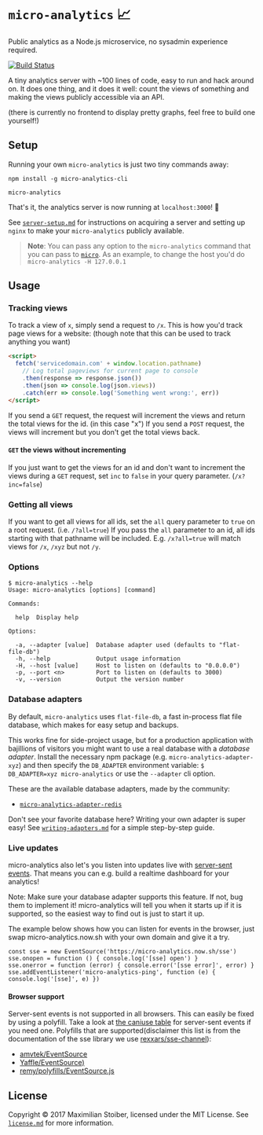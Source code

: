 # `micro-analytics` 📈

Public analytics as a Node.js microservice, no sysadmin experience required.

[![Build Status](https://travis-ci.org/micro-analytics/micro-analytics.svg?branch=master)](https://travis-ci.org/micro-analytics/micro-analytics)

A tiny analytics server with ~100 lines of code, easy to run and hack around on. It does one thing, and it does it well: count the views of something and making the views publicly accessible via an API.

(there is currently no frontend to display pretty graphs, feel free to build one yourself!)

## Setup

Running your own `micro-analytics` is just two tiny commands away:

```
npm install -g micro-analytics-cli

micro-analytics
```

That's it, the analytics server is now running at `localhost:3000`! 🎉

See [`server-setup.md`](./server-setup.md) for instructions on acquiring a server and setting up `nginx` to make your `micro-analytics` publicly available.

> **Note**: You can pass any option to the `micro-analytics` command that you can pass to [`micro`](https://github.com/zeit/micro). As an example, to change the host you'd do `micro-analytics -H 127.0.0.1`

## Usage

### Tracking views

To track a view of `x`, simply send a request to `/x`. This is how you'd track page views for a website: (though note that this can be used to track anything you want)

```HTML
<script>
  fetch('servicedomain.com' + window.location.pathname)
    // Log total pageviews for current page to console
    .then(response => response.json())
    .then(json => console.log(json.views))
    .catch(err => console.log('Something went wrong:', err))
</script>
```

If you send a `GET` request, the request will increment the views and return the total views for the id. (in this case "x") If you send a `POST` request, the views will increment but you don't get the total views back.

#### `GET` the views without incrementing

If you just want to get the views for an id and don't want to increment the views during a `GET` request, set `inc` to `false` in your query parameter. (`/x?inc=false`)

### Getting all views

If you want to get all views for all ids, set the `all` query parameter to `true` on a root request. (i.e. `/?all=true`) If you pass the `all` parameter to an id, all ids starting with that pathname will be included. E.g. `/x?all=true` will match views for `/x`, `/xyz` but not `/y`.

### Options

```
$ micro-analytics --help
Usage: micro-analytics [options] [command]

Commands:

  help  Display help

Options:

  -a, --adapter [value]  Database adapter used (defaults to "flat-file-db")
  -h, --help             Output usage information
  -H, --host [value]     Host to listen on (defaults to "0.0.0.0")
  -p, --port <n>         Port to listen on (defaults to 3000)
  -v, --version          Output the version number
```

### Database adapters

By default, `micro-analytics` uses `flat-file-db`, a fast in-process flat file database, which makes for easy setup and backups.

This works fine for side-project usage, but for a production application with bajillions of visitors you might want to use a real database with a _database adapter_. Install the necessary npm package (e.g. `micro-analytics-adapter-xyz`) and then specify the `DB_ADAPTER` environment variable: `$ DB_ADAPTER=xyz micro-analytics` or use the `--adapter` cli option.

These are the available database adapters, made by the community:

- [`micro-analytics-adapter-redis`](https://github.com/relekang/micro-analytics-adapter-redis)

Don't see your favorite database here? Writing your own adapter is super easy! See [`writing-adapters.md`](writing-adapters.md) for a simple step-by-step guide.

### Live updates

micro-analytics also let's you listen into updates live with [server-sent events][].
That means you can e.g. build a realtime dashboard for your analytics!

Note: Make sure your database adapter supports this feature. If not, bug them to implement it!
micro-analytics will tell you when it starts up if it is supported, so the easiest way to find
out is just to start it up.

The example below shows how you can listen for events in the browser, just swap
micro-analytics.now.sh with your own domain and give it a try.

```es6
const sse = new EventSource('https://micro-analytics.now.sh/sse')
sse.onopen = function () { console.log('[sse] open') }
sse.onerror = function (error) { console.error('[sse error]', error) }
sse.addEventListener('micro-analytics-ping', function (e) { console.log('[sse]', e) })
```

#### Browser support

Server-sent events is not supported in all browsers. This can easily be fixed by using a polyfill.
Take a look at [the caniuse table][] for server-sent events if you need one. Polyfills that are
supported(disclaimer this list is from the documentation of the sse library we use [rexxars/sse-channel][]):

* [amvtek/EventSource](https://github.com/amvtek/EventSource)
* [Yaffle/EventSource)](https://github.com/Yaffle/EventSource)
* [remy/polyfills/EventSource.js](https://github.com/remy/polyfills/blob/master/EventSource.js)

[server-sent events]: https://developer.mozilla.org/en-US/docs/Web/API/Server-sent_events/Using_server-sent_events
[the caniuse table]: http://caniuse.com/#feat=eventsource
[rexxars/sse-channel]: https://github.com/rexxars/sse-channel

## License

Copyright ©️ 2017 Maximilian Stoiber, licensed under the MIT License. See [`license.md`](./license.md) for more information.
